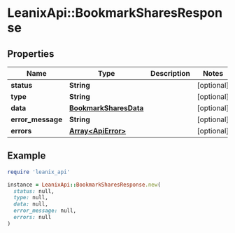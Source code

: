 # LeanixApi::BookmarkSharesResponse

## Properties

| Name | Type | Description | Notes |
| ---- | ---- | ----------- | ----- |
| **status** | **String** |  | [optional] |
| **type** | **String** |  | [optional] |
| **data** | [**BookmarkSharesData**](BookmarkSharesData.md) |  | [optional] |
| **error_message** | **String** |  | [optional] |
| **errors** | [**Array&lt;ApiError&gt;**](ApiError.md) |  | [optional] |

## Example

```ruby
require 'leanix_api'

instance = LeanixApi::BookmarkSharesResponse.new(
  status: null,
  type: null,
  data: null,
  error_message: null,
  errors: null
)
```

